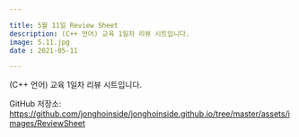 ```yaml
---

title: 5월 11일 Review Sheet
description: (C++ 언어) 교육 1일차 리뷰 시트입니다.
image: 5.11.jpg
date : 2021-05-11

---
```


(C++ 언어) 교육 1일차 리뷰 시트입니다.

GitHub 저장소: <https://github.com/jonghoinside/jonghoinside.github.io/tree/master/assets/images/ReviewSheet>


